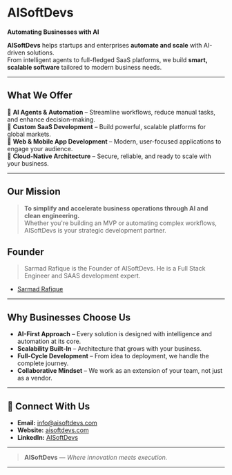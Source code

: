 # AISoftDevs 

**Automating Businesses with AI**

**AISoftDevs** helps startups and enterprises **automate and scale** with AI-driven solutions.  
From intelligent agents to full-fledged SaaS platforms, we build **smart, scalable software** tailored to modern business needs.

---

## What We Offer

🔹 **AI Agents & Automation** – Streamline workflows, reduce manual tasks, and enhance decision-making.  
🔹 **Custom SaaS Development** – Build powerful, scalable platforms for global markets.  
🔹 **Web & Mobile App Development** – Modern, user-focused applications to engage your audience.  
🔹 **Cloud-Native Architecture** – Secure, reliable, and ready to scale with your business.

---

## Our Mission

> **To simplify and accelerate business operations through AI and clean engineering.**  
> Whether you're building an MVP or automating complex workflows, AISoftDevs is your strategic development partner.

## Founder

> Sarmad Rafique is the Founder of AISoftDevs. He is a Full Stack Engineer and SAAS development expert.

- [Sarmad Rafique](https://github.com/Sarmad426)

---

## Why Businesses Choose Us

- **AI-First Approach** – Every solution is designed with intelligence and automation at its core.  
- **Scalability Built-In** – Architecture that grows with your business.  
- **Full-Cycle Development** – From idea to deployment, we handle the complete journey.  
- **Collaborative Mindset** – We work as an extension of your team, not just as a vendor.

---

## 📌 Connect With Us

- **Email:** info@aisoftdevs.com  
- **Website:** [aisoftdevs.com](https://aisoftdevs.com)  
- **LinkedIn:** [AISoftDevs](https://www.linkedin.com/company/aisoftdevs)  

---

> **AISoftDevs** — *Where innovation meets execution.*

---
